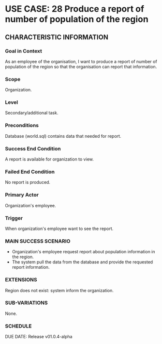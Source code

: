 # USE CASE: 28 Produce a report of number of population of the region
## CHARACTERISTIC INFORMATION
### Goal in Context
As an employee of the organisation, I want to produce a report of number of population of the region so that the organisation can report that information.
### Scope
Organization.

### Level
Secondary/additional task.

### Preconditions
Database (world.sql) contains data that needed for report.

### Success End Condition
A report is available for organization to view.

### Failed End Condition
No report is produced.

### Primary Actor
Organization's employee.

### Trigger
When organization's employee want to see the report.

### MAIN SUCCESS SCENARIO
* Organization's employee request report about population information in the region.
* The system pull the data from the database and provide the requested report information.

### EXTENSIONS
Region does not exist:
system inform the organization.

### SUB-VARIATIONS
None.

### SCHEDULE
DUE DATE: Release v01.0.4-alpha
